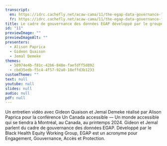```yaml
---
transcript:
  en: https://idrc.cachefly.net/acaw-cama/11/the-egap-data-governance-framework-developed-by-the-black-health-equity-working-group-transcript-en.docx
  fr: https://idrc.cachefly.net/acaw-cama/11/the-egap-data-governance-framework-developed-by-the-black-health-equity-working-group-transcript-fr.docx
title: Le cadre de gouvernance des données EGAP développé par le groupe de travail sur l'équité en matière de santé pour les Noirs
id: "11"
previewImage: ""
previewImageAlt: ""
presenters:
  - Alison Paprica
  - Gideon Quaison
  - Jemal Demeke
themes:
  - 50974e4b-f81c-42b6-848e-faefdff5d892
  - cbd35edb-f5c4-4f57-92a0-18effd3b1233
customTheme: ""
text: null
youtube: null
slides: null
audio: null
pdf: null
---
```

Un entretien vidéo avec Gideon Quaison et Jemal Demeke réalisé par Alison Paprica pour la conférence Un Canada accessible — Un monde accessible qui se tiendra à Montréal, au Canada, au printemps 2024. Gideon et Jemal parlent du cadre de gouvernance des données EGAP. Développé par le Black Health Equity Working Group, EGAP est un acronyme pour Engagement, Gouvernance, Accès et Protection.
